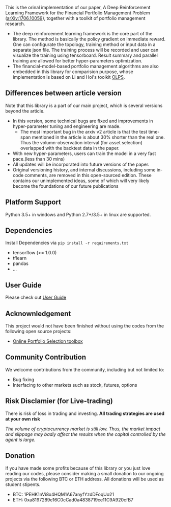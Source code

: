 This is the orinal implementation of our paper, A Deep Reinforcement Learning Framework for the Financial Portfolio Management Problem ([arXiv:1706.10059](https://arxiv.org/abs/1706.10059)), together with a toolkit of portfolio management research.

* The deep reinforcement learning framework is the core part of the library.
The method is basically the policy gradient on immediate reward.
 One can configurate the topology, training method or input data in a separate json file. The training process will be recorded and user can visualize the training using tensorboard.
Result summary and parallel training are allowed for better hyper-parameters optimization.
* The financial-model-based portfolio management algorithms are also embedded in this library for comparision purpose, whose implementation is based on Li and Hoi's toolkit [OLPS](https://github.com/OLPS/OLPS).

## Differences between article version
Note that this library is a part of our main project, which is several versions beyond the article.

* In this version, some technical bugs are fixed and improvements in hyper-parameter tuning and engineering are made.
  * The most important bug in the arxiv v2 article is that the test time-span mentioned in the article is about 30% shorter than the real one. Thus the volumn-observation interval (for asset selection) overlapped with the backtest data in the paper.
* With new hyper-parameters, users can train the model in a very fast pace.(less than 30 mins)
* All updates will be incorporated into future versions of the paper.
* Original versioning history,  and internal discussions, including some in-code comments, are removed in this open-sourced edition. These contains our unimplemented ideas, some of which will very likely become the foundations of our future publications

## Platform Support
Python 3.5+ in windows and Python 2.7+/3.5+ in linux are supported.

## Dependencies
Install Dependencies via `pip install -r requirements.txt`

* tensorflow (>= 1.0.0)
* tflearn
* pandas
* ...

## User Guide
Please check out [User Guide](user_guide.md)


## Acknownledgement
This project would not have been finished without using the codes from the following open source projects:
* [Online Portfolio Selection toolbox](https://github.com/OLPS/OLPS)

## Community Contribution
We welcome contributions from the community, including but not limited to:
* Bug fixing
* Interfacing to other markets such as stock, futures, options

## Risk Disclamier (for Live-trading)

There is risk of loss in trading and investing. **All trading strategies are used at your own risk**

*The volume of cryptocurrency market is still low. Thus, the market impact and slippage may badly affect the results when the capital controlled by the agent is large.*

## Donation
If you have made some profits because of this library or you just love reading our codes, please consider making a small donation to our ongoing projects via the following BTC or ETH address. All donations will be used as student stipents. 

* BTC: 1PEHK1nVi8x4HQM1A67anyfYzdDFoqUo21
* ETH: 0xa8197289e16C0cCad0a4838719ce11C9A920cfB7

